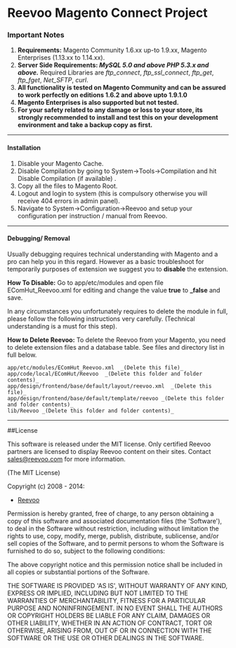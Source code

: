 # Reevoo Magento Connect Project

### Important Notes

1. **Requirements:** Magento Community 1.6.xx up-to 1.9.xx, Magento Enterprises (1.13.xx to 1.14.xx).
2. **Server Side Requirements: _MySQL 5.0 and above PHP 5.3.x and above._** Required Libraries are _ftp_connect_, _ftp_ssl_connect_, _ftp_get_, _ftp_fget_, _Net_SFTP_, _curl_.
3. **All functionality is tested on Magento Community and can be assured to work perfectly on editions 1.6.2 and above upto 1.9.1.0**
4. **Magento Enterprises is also supported but not tested.**
5. **For your safety related to any damage or loss to your store, its strongly recommended to install and test this on your development environment and take a backup copy as first.**

---

#### Installation

1. Disable your Magento Cache.
2. Disable Compilation by going to System->Tools->Compilation and hit Disable Compilation (if available) .
3. Copy all the files to Magento Root.
4. Logout and login to system (this is compulsory otherwise you will receive 404 errors in admin panel).
4. Navigate to System->Configuration->Reevoo and setup your configuration per instruction / manual from Reevoo.

---

#### Debugging/ Removal

Usually debugging requires technical understanding with Magento and a pro can help you in this regard. However as a basic troubleshoot for temporarily purposes of extension we suggest you to **disable** the extension.

**How To Disable:** Go to app/etc/modules and open file EComHut_Reevoo.xml for editing and change the value <active>**true**</active> to <active>**_false**</active> and save.

In any circumstances you unfortunately requires to delete the module in full, please follow the following instructions very carefully. (Technical understanding is a must for this step).

**How to Delete Reevoo:** To delete the Reevoo from your Magento, you need to delete extension files and a database table. See files and directory list in full below.

```
app/etc/modules/EComHut_Reevoo.xml  _(Delete this file)_
app/code/local/EComHut/Reevoo  _(Delete this folder and folder contents)_
app/design/frontend/base/default/layout/reevoo.xml  _(Delete this file)_
app/design/frontend/base/default/template/reevoo _(Delete this folder and folder contents)_
lib/Reevoo _(Delete this folder and folder contents)_
```

---

##License

This software is released under the MIT license.  Only certified Reevoo partners
are licensed to display Reevoo content on their sites.  Contact <sales@reevoo.com> for
more information.

(The MIT License)

Copyright (c) 2008 - 2014:

* [Reevoo](http://www.reevoo.com)

Permission is hereby granted, free of charge, to any person obtaining
a copy of this software and associated documentation files (the
'Software'), to deal in the Software without restriction, including
without limitation the rights to use, copy, modify, merge, publish,
distribute, sublicense, and/or sell copies of the Software, and to
permit persons to whom the Software is furnished to do so, subject to
the following conditions:

The above copyright notice and this permission notice shall be
included in all copies or substantial portions of the Software.

THE SOFTWARE IS PROVIDED 'AS IS', WITHOUT WARRANTY OF ANY KIND,
EXPRESS OR IMPLIED, INCLUDING BUT NOT LIMITED TO THE WARRANTIES OF
MERCHANTABILITY, FITNESS FOR A PARTICULAR PURPOSE AND NONINFRINGEMENT.
IN NO EVENT SHALL THE AUTHORS OR COPYRIGHT HOLDERS BE LIABLE FOR ANY
CLAIM, DAMAGES OR OTHER LIABILITY, WHETHER IN AN ACTION OF CONTRACT,
TORT OR OTHERWISE, ARISING FROM, OUT OF OR IN CONNECTION WITH THE
SOFTWARE OR THE USE OR OTHER DEALINGS IN THE SOFTWARE.
